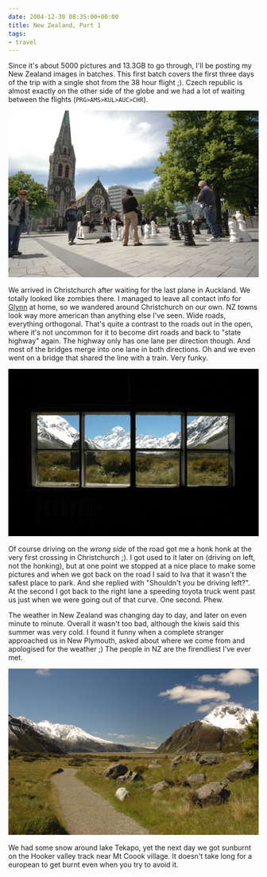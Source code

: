 ```yaml
---
date: 2004-12-30 08:35:00+00:00
title: New Zealand, Part 1
tags:
- travel
---
```


Since it's about 5000 pictures and 13.3GB to go through, I'll be posting my New Zealand images in batches. This first batch covers the first three days of the trip with a single shot from the 38 hour flight ;). Czech republic is almost exactly on the other side of the globe and we had a lot of waiting between the flights (`PRG>AMS>KUL>AUC>CHR`).


![Christchurch](dsc_7782.jpg)


We arrived in Christchurch after waiting for the last plane in Auckland. We totally looked like zombies there. I managed to leave all contact info for [Glynn](http://www.gnome.org/~gman/blog/) at home, so we wandered around Christchurch on our own. NZ towns look way more american than anything else I've seen. Wide roads, everything orthogonal.  That's quite a contrast to the
roads out in the open, where it's not uncommon for it to become dirt roads and back to "state highway" again. The highway only has one lane per direction though. And most of the bridges merge into one lane in both directions.  Oh and we even went on a bridge that shared the line with a train. Very funky.

![Hooker Valley](dsc_8236.jpg)

Of course driving on the _wrong side_ of the road got me a honk honk at the very first crossing in Christchurch ;). I got used to it later on (driving on left, not the honking), but at one point we stopped at a nice place to make some pictures and when we got back on the road I said to Iva that it wasn't the safest place to park. And she replied with "Shouldn't you be driving left?". At the second I got back to the right lane a speeding toyota truck went past us just when we were going out of that curve. One second. Phew.

The weather in New Zealand was changing day to day, and later on even minute to minute. Overall it wasn't too bad, although the kiwis said this summer was very cold. I found it funny when a complete stranger approached us in New Plymouth, asked about where we come from and apologised for the weather ;) The
people in NZ are the firendliest I've ever met.

![Hooker Valley](dsc_8168.jpg)

We had some snow around lake Tekapo, yet the next day we got sunburnt on the Hooker valley track near Mt Coook village. It doesn't take long for a european to get burnt even when you try to avoid it.

